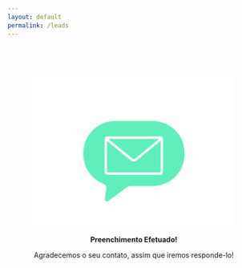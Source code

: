 ```yaml
---
layout: default
permalink: /leads
---
```


<style type="text/css" media="screen">
  .container {
    margin: 0px auto;
    max-width: 600px;
    text-align: center;
    padding-top: 60px;
  }
</style>

<div class="container">
  <img src="/assets/img/message.gif" alt="Mensagem enviada!" style="width:80% !important;">
  <p><strong>Preenchimento Efetuado!</strong></p>
  <p>Agradecemos o seu contato, assim que iremos responde-lo!</p>
</div>